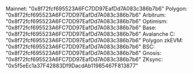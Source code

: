 Mainnet: "0x8f72fcf695523A6FC7DD97EafDd7A083c386b7b6"
Polygon: "0x8f72fcf695523A6FC7DD97EafDd7A083c386b7b6"
Arbitrum: "0x8f72fcf695523A6FC7DD97EafDd7A083c386b7b6"
Optimism: "0x8f72fcf695523A6FC7DD97EafDd7A083c386b7b6"
Base: "0x8f72fcf695523A6FC7DD97EafDd7A083c386b7b6"
Avalanche C: "0x8f72fcf695523A6FC7DD97EafDd7A083c386b7b6"
Polygon zkEVM: "0x8f72fcf695523A6FC7DD97EafDd7A083c386b7b6"
BSC: "0x8f72fcf695523A6FC7DD97EafDd7A083c386b7b6"
Gnosis: "0x8f72fcf695523A6FC7DD97EafDd7A083c386b7b6"
ZKsync: "0x5f5eEc1a37F42883Df9DacdAb11985467F813877"
